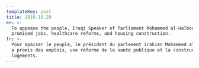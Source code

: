 ```yaml
---
templateKey: post
title: 2019.10.29
en: >-
  To appease the people, Iraqi Speaker of Parliament Mohammed al-Halbousi
  promised jobs, healthcare reforms, and housing construction.
fr: >-
  Pour apaiser le peuple, le président du parlement irakien Mohammed al-Halbousi
  a promis des emplois, une réforme de la santé publique et la construction de
  logements.
---
```


